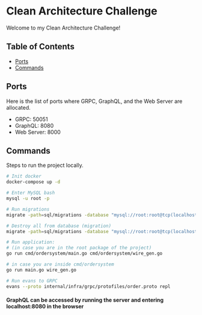 # Clean Architecture Challenge

Welcome to my Clean Architecture Challenge!

## Table of Contents

- [Ports](#ports)
- [Commands](#commands)

## Ports

Here is the list of ports where GRPC, GraphQL, and the Web Server are allocated.

- GRPC: 50051
- GraphQL: 8080
- Web Server: 8000

## Commands

Steps to run the project locally.

```bash
# Init docker
docker-compose up -d
```

```bash
# Enter MySQL bash
mysql -u root -p
```

```bash
# Run migrations
migrate -path=sql/migrations -database "mysql://root:root@tcp(localhost:3306)/orders" -verbose up
```

```bash
# Destroy all from database (migration)
migrate -path=sql/migrations -database "mysql://root:root@tcp(localhost:3306)/orders" -verbose down
```

```bash
# Run application:
# (in case you are in the root package of the project)
go run cmd/ordersystem/main.go cmd/ordersystem/wire_gen.go

# in case you are inside cmd/ordersystem
go run main.go wire_gen.go

```

```bash
# Run evans to GRPC
evans --proto internal/infra/grpc/protofiles/order.proto repl
```

#### GraphQL can be accessed by running the server and entering localhost:8080 in the browser


